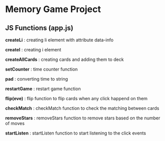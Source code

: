 # Memory Game Project

## JS Functions (app.js)

**createLi** : creating li element with attribute data-info

**createI** : creating i element

**createAllCards** : creating cards and adding them to deck

**setCounter** : time counter function

**pad** : converting time to string

**restartGame** : restart game function

**flip(eve)** : flip function to flip cards when any click happend on them

**checkMatch** : checkMatch function to check the matching between cards

**removeStars** : removeStars function to remove stars based on the number of moves

**startListen** : startListen function to start listening to the click events
